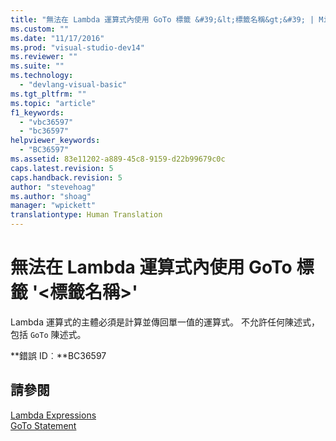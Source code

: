 ```yaml
---
title: "無法在 Lambda 運算式內使用 GoTo 標籤 &#39;&lt;標籤名稱&gt;&#39; | Microsoft Docs"
ms.custom: ""
ms.date: "11/17/2016"
ms.prod: "visual-studio-dev14"
ms.reviewer: ""
ms.suite: ""
ms.technology: 
  - "devlang-visual-basic"
ms.tgt_pltfrm: ""
ms.topic: "article"
f1_keywords: 
  - "vbc36597"
  - "bc36597"
helpviewer_keywords: 
  - "BC36597"
ms.assetid: 83e11202-a889-45c8-9159-d22b99679c0c
caps.latest.revision: 5
caps.handback.revision: 5
author: "stevehoag"
ms.author: "shoag"
manager: "wpickett"
translationtype: Human Translation
---
```

# 無法在 Lambda 運算式內使用 GoTo 標籤 &#39;&lt;標籤名稱&gt;&#39;
Lambda 運算式的主體必須是計算並傳回單一值的運算式。 不允許任何陳述式，包括 `GoTo` 陳述式。  
  
 **錯誤 ID︰**BC36597  
  
## 請參閱  
 [Lambda Expressions](../../visual-basic/programming-guide/language-features/procedures/lambda-expressions.md)   
 [GoTo Statement](../../visual-basic/language-reference/statements/goto-statement.md)